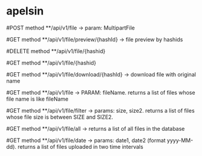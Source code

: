 # apelsin
#POST method    **/api/v1/file -> param: MultipartFile

#GET method     **/api/v1/file/preview/{hashId} -> file preview by hashids

#DELETE method     **/api/v1/file/{hashid} 

#GET method     **/api/v1/file/{hashid}

#GET method     **/api/v1/file/download/{hashId}  -> download file with original name

#GET method     **/api/v1/file  -> PARAM: fileName. returns a list of files whose file name is like fileName

#GET method     **/api/v1/file/filter -> params: size, size2. returns a list of files whose file size is between SIZE and SIZE2.

#GET method     **/api/v1/file/all -> returns a list of all files in the database

#GET method     **/api/v1/file/date -> params: date1, date2 (format yyyy-MM-dd). returns a list of files uploaded in two time intervals
